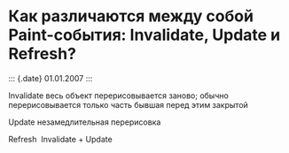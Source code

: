 Как различаются между собой Paint-события: Invalidate, Update и Refresh?
========================================================================

::: {.date}
01.01.2007
:::

Invalidate весь объект перерисовывается заново; обычно перерисовывается
только часть бывшая перед этим закрытой

Update незамедлительная перерисовка

Refresh  Invalidate + Update
